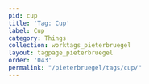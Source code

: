 ```yaml
---
pid: cup
title: 'Tag: Cup'
label: Cup
category: Things
collection: worktags_pieterbruegel
layout: tagpage_pieterbruegel
order: '043'
permalink: "/pieterbruegel/tags/cup/"
---
```

